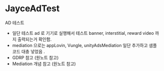 # JayceAdTest

AD 테스트 

- 일단 테스트 ad 로 기기로 실행해서 테스트 banner, interstitial, reward video 까지 출력되는거 확인함.
- mediation 으로는 appLovin, Vungle, unityAdsMediation 일단 추가하고 샘플 코드 대충 넣었음 . 
- GDRP 참고 (원노트 참고) 
- Mediation 개념 참고 (원노트 참고)
